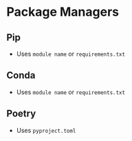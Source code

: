 # Package Managers
## Pip
* Uses `module name` or `requirements.txt`

## Conda
* Uses `module name` or `requirements.txt`

## Poetry
* Uses `pyproject.toml`

